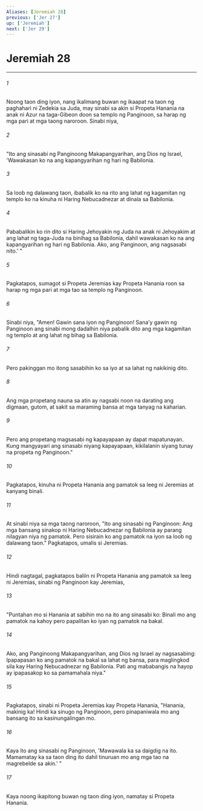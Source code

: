 ```yaml
---
Aliases: [Jeremiah 28]
previous: ['Jer 27']
up: ['Jeremiah']
next: ['Jer 29']
---
```

# Jeremiah 28

***






















###### 1 










Noong taon ding iyon, nang ikalimang buwan ng ikaapat na taon ng paghahari ni Zedekia sa Juda, may sinabi sa akin si Propeta Hanania na anak ni Azur na taga-Gibeon doon sa templo ng Panginoon, sa harap ng mga pari at mga taong naroroon. Sinabi niya, 





















###### 2 










"Ito ang sinasabi ng Panginoong Makapangyarihan, ang Dios ng Israel, 'Wawakasan ko na ang kapangyarihan ng hari ng Babilonia. 





















###### 3 










Sa loob ng dalawang taon, ibabalik ko na rito ang lahat ng kagamitan ng templo ko na kinuha ni Haring Nebucadnezar at dinala sa Babilonia. 





















###### 4 










Pababalikin ko rin dito si Haring Jehoyakin ng Juda na anak ni Jehoyakim at ang lahat ng taga-Juda na binihag sa Babilonia, dahil wawakasan ko na ang kapangyarihan ng hari ng Babilonia. Ako, ang Panginoon, ang nagsasabi nito.' " 





















###### 5 










Pagkatapos, sumagot si Propeta Jeremias kay Propeta Hanania roon sa harap ng mga pari at mga tao sa templo ng Panginoon. 





















###### 6 










Sinabi niya, "Amen! Gawin sana iyon ng Panginoon! Sanaʼy gawin ng Panginoon ang sinabi mong dadalhin niya pabalik dito ang mga kagamitan ng templo at ang lahat ng bihag sa Babilonia. 





















###### 7 










Pero pakinggan mo itong sasabihin ko sa iyo at sa lahat ng nakikinig dito. 





















###### 8 










Ang mga propetang nauna sa atin ay nagsabi noon na darating ang digmaan, gutom, at sakit sa maraming bansa at mga tanyag na kaharian. 





















###### 9 










Pero ang propetang magsasabi ng kapayapaan ay dapat mapatunayan. Kung mangyayari ang sinasabi niyang kapayapaan, kikilalanin siyang tunay na propeta ng Panginoon." 





















###### 10 










Pagkatapos, kinuha ni Propeta Hanania ang pamatok sa leeg ni Jeremias at kanyang binali. 





















###### 11 










At sinabi niya sa mga taong naroroon, "Ito ang sinasabi ng Panginoon: Ang mga bansang sinakop ni Haring Nebucadnezar ng Babilonia ay parang nilagyan niya ng pamatok. Pero sisirain ko ang pamatok na iyon sa loob ng dalawang taon." Pagkatapos, umalis si Jeremias. 





















###### 12 










Hindi nagtagal, pagkatapos baliin ni Propeta Hanania ang pamatok sa leeg ni Jeremias, sinabi ng Panginoon kay Jeremias, 





















###### 13 










"Puntahan mo si Hanania at sabihin mo na ito ang sinasabi ko: Binali mo ang pamatok na kahoy pero papalitan ko iyan ng pamatok na bakal. 





















###### 14 










Ako, ang Panginoong Makapangyarihan, ang Dios ng Israel ay nagsasabing: Ipapapasan ko ang pamatok na bakal sa lahat ng bansa, para maglingkod sila kay Haring Nebucadnezar ng Babilonia. Pati ang mababangis na hayop ay ipapasakop ko sa pamamahala niya." 





















###### 15 










Pagkatapos, sinabi ni Propeta Jeremias kay Propeta Hanania, "Hanania, makinig ka! Hindi ka sinugo ng Panginoon, pero pinapaniwala mo ang bansang ito sa kasinungalingan mo. 





















###### 16 










Kaya ito ang sinasabi ng Panginoon, 'Mawawala ka sa daigdig na ito. Mamamatay ka sa taon ding ito dahil tinuruan mo ang mga tao na magrebelde sa akin.' " 





















###### 17 










Kaya noong ikapitong buwan ng taon ding iyon, namatay si Propeta Hanania.
